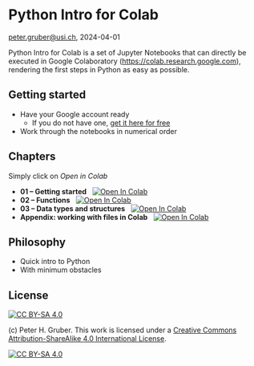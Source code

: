 # Python Intro for Colab
peter.gruber@usi.ch, 2024-04-01

Python Intro for Colab is a set of Jupyter Notebooks that can directly be executed in Google Colaboratory (https://colab.research.google.com), rendering the first steps in Python as easy as possible.


## Getting started
* Have your Google account ready
  * If you do not have one, [get it here for free](https://accounts.google.com/signup/v2/createaccount)
* Work through the notebooks in numerical order

## Chapters
Simply click on *Open in Colab*

* **01 – Getting started** &nbsp; <a target="_blank" href="https://colab.research.google.com/github/peterhgruber/python-intro-colab/blob/main/01Python_Intro.ipynb"><img src="https://colab.research.google.com/assets/colab-badge.svg" alt="Open In Colab"/></a>
* **02 – Functions** &nbsp; <a target="_blank" href="https://colab.research.google.com/github/peterhgruber/python-intro-colab/blob/main/02Python_Functions.ipynb"><img src="https://colab.research.google.com/assets/colab-badge.svg" alt="Open In Colab"/></a>
* **03 – Data types and structures** &nbsp; <a target="_blank" href="https://colab.research.google.com/github/peterhgruber/python-intro-colab/blob/main/03Python_Data.ipynb"><img src="https://colab.research.google.com/assets/colab-badge.svg" alt="Open In Colab"/></a>
* **Appendix: working with files in Colab** &nbsp; <a target="_blank" href="https://colab.research.google.com/github/peterhgruber/python-intro-colab/blob/main/99Python_Colab_data.ipynb">  <img src="https://colab.research.google.com/assets/colab-badge.svg" alt="Open In Colab"/> </a>

## Philosophy
* Quick intro to Python
* With minimum obstacles


## License

[![CC BY-SA 4.0][cc-by-sa-shield]][cc-by-sa]

(c) Peter H. Gruber. This work is licensed under a
[Creative Commons Attribution-ShareAlike 4.0 International License][cc-by-sa].

[![CC BY-SA 4.0][cc-by-sa-image]][cc-by-sa]

[cc-by-sa]: http://creativecommons.org/licenses/by-sa/4.0/
[cc-by-sa-image]: https://licensebuttons.net/l/by-sa/4.0/88x31.png
[cc-by-sa-shield]: https://img.shields.io/badge/License-CC%20BY--SA%204.0-lightgrey.svg

 